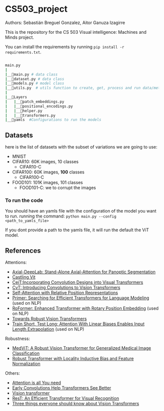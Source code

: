 # CS503_project

Authors: Sebastián Breguel Gonzalez, Aitor Ganuza Izagirre

This is the repository for the CS 503 Visual intelligence: Machines and Minds project.

You can install the requirements by running `pip install -r requirements.txt`.

```bash

main.py
|
|__📜main.py # data class
|__📜dataset.py # data class
|__📜models.py # model class
|__📜utils.py  # utils function to create, get, process and run data/metrics/models
|
|__📂Layers
|   |__📜patch_embeddings.py
|   |__📜positional_encodings.py
|   |__📜helper.py
|   |__📂transformers.py
|__📂yamls  #Configurations to run the models


```

## Datasets

here is the list of datasets with the subset of variations we are going to use:

- MNIST
- CIFAR10: 60K images, 10 classes
  - CIFAR10-C
- CIFAR100: 60K images, **100** classes
  - CIFAR100-C
- FOOD101: 101K images, 101 classes
  - FOOD101-C: we to corrupt the images

### To run the code

You should have an yamls file with the configuration of the model you want to run. running the command:
`python main.py --config <path_to_yamls_file>`

If you dont provide a path to the yamls file, it will run the default the ViT model.

## References

Attentions:

- [Axial-DeepLab: Stand-Alone Axial-Attention for Panoptic Segmentation](https://arxiv.org/pdf/2003.07853.pdf)
- [Castling Vit](https://arxiv.org/pdf/2211.10526.pdf)
- [CeiT:Incorporating Convolution Designs into Visual Transformers](https://arxiv.org/abs/2103.11816)
- [CvT: Introducing Convolutions to Vision Transformers](https://arxiv.org/pdf/2103.15808.pdf)
- [Self-Attention with Relative Position Representations](https://arxiv.org/pdf/1803.02155v2.pdf)
- [Primer: Searching for Efficient Transformers for Language Modeling](https://arxiv.org/pdf/2109.08668.pdf) (used on NLP)
- [RoFormer: Enhanced Transformer with Rotary Position Embedding](https://arxiv.org/pdf/2104.09864.pdf) (used on NLP)
- [Towards Robust Vision Transformers](https://arxiv.org/pdf/2105.07926.pdf)
- [Train Short, Test Long: Attention With Linear Biases Enables Input Length Extrapolation](https://arxiv.org/pdf/2108.12409.pdf) (used on NLP)

Robustness:

- [MedViT: A Robust Vision Transformer for Generalized Medical Image Classification](https://arxiv.org/abs/2302.09462)
- [Robust Transformer with Locality Inductive Bias and Feature Normalization](https://arxiv.org/pdf/2301.11553.pdf)

Others:

- [Attention is all You need](https://arxiv.org/pdf/1706.03762.pdf)
- [Early Convolutions Help Transformers See Better](https://arxiv.org/pdf/2106.14881v2.pdf)
- [Vision transformer](https://arxiv.org/pdf/2010.11929.pdf)
- [ResT: An Efficient Transformer for Visual Recognition](https://arxiv.org/pdf/2105.13677.pdf)
- [Three things everyone should know about Vision Transformers](https://arxiv.org/pdf/2203.09795.pdf)
